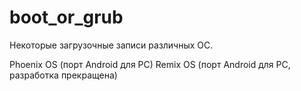 # boot_or_grub
Некоторые загрузочные записи различных ОС.

Phoenix OS (порт Android для PC)
Remix OS (порт Android для PC, разработка прекращена)
